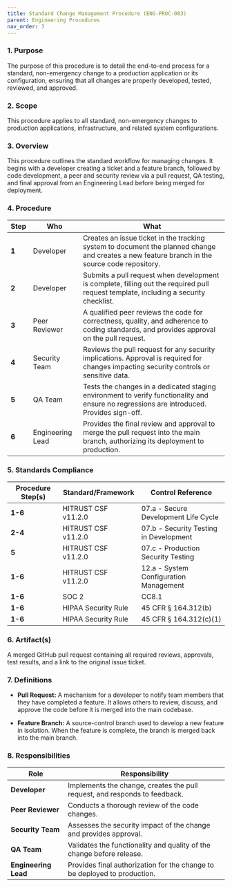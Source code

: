 ```yaml
---
title: Standard Change Management Procedure (ENG-PROC-003)
parent: Engineering Procedures
nav_order: 3
---
```

### 1. Purpose

The purpose of this procedure is to detail the end-to-end process for a standard, non-emergency change to a production application or its configuration, ensuring that all changes are properly developed, tested, reviewed, and approved.

### 2. Scope

This procedure applies to all standard, non-emergency changes to production applications, infrastructure, and related system configurations.

### 3. Overview

This procedure outlines the standard workflow for managing changes. It begins with a developer creating a ticket and a feature branch, followed by code development, a peer and security review via a pull request, QA testing, and final approval from an Engineering Lead before being merged for deployment.

### 4. Procedure

| **Step** | **Who**                      | **What**                                                                                                                            |
| -------- | ---------------------------- | ----------------------------------------------------------------------------------------------------------------------------------- |
| **1**    | Developer                    | Creates an issue ticket in the tracking system to document the planned change and creates a new feature branch in the source code repository. |
| **2**    | Developer                    | Submits a pull request when development is complete, filling out the required pull request template, including a security checklist.      |
| **3**    | Peer Reviewer                | A qualified peer reviews the code for correctness, quality, and adherence to coding standards, and provides approval on the pull request. |
| **4**    | Security Team                | Reviews the pull request for any security implications. Approval is required for changes impacting security controls or sensitive data. |
| **5**    | QA Team                      | Tests the changes in a dedicated staging environment to verify functionality and ensure no regressions are introduced. Provides sign-off. |
| **6**    | Engineering Lead             | Provides the final review and approval to merge the pull request into the main branch, authorizing its deployment to production.      |

### 5. Standards Compliance

| **Procedure Step(s)** | **Standard/Framework**     | **Control Reference**        |
| --------------------- | -------------------------- | ---------------------------- |
| **1-6**               | HITRUST CSF v11.2.0       | 07.a - Secure Development Life Cycle |
| **2-4**               | HITRUST CSF v11.2.0       | 07.b - Security Testing in Development |
| **5**                 | HITRUST CSF v11.2.0       | 07.c - Production Security Testing |
| **1-6**               | HITRUST CSF v11.2.0       | 12.a - System Configuration Management |
| **1-6**               | SOC 2                      | CC8.1                        |
| **1-6**               | HIPAA Security Rule        | 45 CFR § 164.312(b)          |
| **1-6**               | HIPAA Security Rule        | 45 CFR § 164.312(c)(1)       |

### 6. Artifact(s)

A merged GitHub pull request containing all required reviews, approvals, test results, and a link to the original issue ticket.

### 7. Definitions

- **Pull Request:** A mechanism for a developer to notify team members that they have completed a feature. It allows others to review, discuss, and approve the code before it is merged into the main codebase.

- **Feature Branch:** A source-control branch used to develop a new feature in isolation. When the feature is complete, the branch is merged back into the main branch.

### 8. Responsibilities

| **Role**           | **Responsibility**                                                              |
| ------------------ | ------------------------------------------------------------------------------- |
| **Developer**      | Implements the change, creates the pull request, and responds to feedback.      |
| **Peer Reviewer**  | Conducts a thorough review of the code changes.                                 |
| **Security Team**  | Assesses the security impact of the change and provides approval.               |
| **QA Team**        | Validates the functionality and quality of the change before release.           |
| **Engineering Lead** | Provides final authorization for the change to be deployed to production.       |
